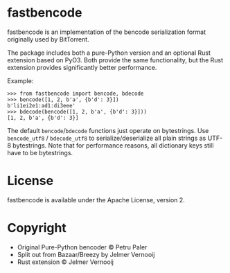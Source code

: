 fastbencode
===========

fastbencode is an implementation of the bencode serialization format originally
used by BitTorrent.

The package includes both a pure-Python version and an optional Rust extension
based on PyO3. Both provide the same functionality, but the Rust extension
provides significantly better performance.

Example:

    >>> from fastbencode import bencode, bdecode
    >>> bencode([1, 2, b'a', {b'd': 3}])
    b'li1ei2e1:ad1:di3eee'
    >>> bdecode(bencode([1, 2, b'a', {b'd': 3}]))
    [1, 2, b'a', {b'd': 3}]

The default ``bencode``/``bdecode`` functions just operate on
bytestrings. Use ``bencode_utf8`` / ``bdecode_utf8`` to
serialize/deserialize all plain strings as UTF-8 bytestrings.
Note that for performance reasons, all dictionary keys still have to be
bytestrings.

License
=======
fastbencode is available under the Apache License, version 2.

Copyright
=========

* Original Pure-Python bencoder © Petru Paler
* Split out from Bazaar/Breezy by Jelmer Vernooĳ
* Rust extension © Jelmer Vernooĳ

